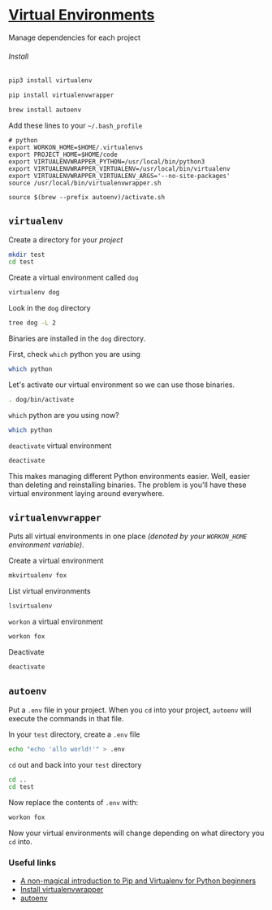 # [Virtual Environments](http://docs.python-guide.org/en/latest/dev/virtualenvs/)
Manage dependencies for each project

###### Install

```sh
pip3 install virtualenv
```

```sh
pip install virtualenvwrapper
```

```sh
brew install autoenv
```

Add these lines to your `~/.bash_profile`

```
# python
export WORKON_HOME=$HOME/.virtualenvs
export PROJECT_HOME=$HOME/code
export VIRTUALENVWRAPPER_PYTHON=/usr/local/bin/python3
export VIRTUALENVWRAPPER_VIRTUALENV=/usr/local/bin/virtualenv
export VIRTUALENVWRAPPER_VIRTUALENV_ARGS='--no-site-packages'
source /usr/local/bin/virtualenvwrapper.sh

source $(brew --prefix autoenv)/activate.sh
```

## `virtualenv`

Create a directory for your *project*
```sh
mkdir test
cd test
```

Create a virtual environment called `dog`

```sh
virtualenv dog
```

Look in the `dog` directory

```sh
tree dog -L 2
```

Binaries are installed in the `dog` directory.

First, check `which` python you are using

```sh
which python
```

Let's activate our virtual environment so we can use those binaries.

```sh
. dog/bin/activate
```

`which` python are you using now?

```sh
which python
```

`deactivate` virtual environment

```sh
deactivate
```

This makes managing different Python environments easier.
Well, easier than deleting and reinstalling binaries.
The problem is you'll have these virtual environment laying around everywhere.

## `virtualenvwrapper`
Puts all virtual environments in one place *(denoted by your `WORKON_HOME` environment variable)*.

Create a virtual environment

```sh
mkvirtualenv fox
```

List virtual environments

```sh
lsvirtualenv
```

`workon` a virtual environment

```sh
workon fox
```

Deactivate

```sh
deactivate
```

## `autoenv`

Put a `.env` file in your project. When you `cd` into your project,
`autoenv` will execute the commands in that file.

In your `test` directory, create a `.env` file

```sh
echo "echo 'allo world!'" > .env
```

`cd` out and back into your `test` directory

```sh
cd ..
cd test
```

Now replace the contents of `.env` with:

```sh
workon fox
```

Now your virtual environments will change depending on what directory you `cd` into.

### Useful links
* [A non-magical introduction to Pip and Virtualenv for Python beginners](https://www.dabapps.com/blog/introduction-to-pip-and-virtualenv-python/)
* [Install virtualenvwrapper](https://virtualenvwrapper.readthedocs.io/en/latest/install.html)
* [autoenv](https://github.com/kennethreitz/autoenv)
